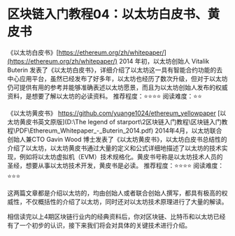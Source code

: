 # 区块链入门教程04：以太坊白皮书、黄皮书

《以太坊白皮书》[https://ethereum.org/zh/whitepaper/](https://ethereum.org/zh/whitepaper/)
2014 年初，以太坊创始人 Vitalik Buterin 发表了《以太坊白皮书》，详细介绍了以太坊这一具有智能合约功能的去中心应用平台，虽然已经发布了好多年，以太坊也经历了数次升级，但对于以太坊仍可提供有用的参考并能够准确表述以太坊愿景，而且为以太坊创始人发布的权威资料，是想要了解以太坊的必读资料。 推荐程度：⭐⭐⭐⭐
阅读难度：⭐⭐

《以太坊黄皮书》
https://github.com/yuange1024/ethereum_yellowpaper
[以太坊黄皮书英文原版](D:\The legend of starport\2区块链入门教程\区块链入门教程\PDF\Ethereum_Whitepaper_-_Buterin_2014.pdf)
2014年4月，以太坊联合创始人兼CTO Gavin Wood 博士发表了《以太坊黄皮书》，以太坊白皮书总结性的介绍了以太坊，以太坊黄皮书通过大量的定义和公式详细地描述了以太坊的技术实现，例如将以太坊虚拟机（EVM）技术规格化。黄皮书号称是以太坊技术人员的圣经，想要从事以太坊技术开发，黄皮书是必读。
推荐程度：⭐⭐⭐⭐
阅读难度：⭐⭐⭐

这两篇文章都是介绍以太坊的，均由创始人或者联合创始人撰写，都具有极高的权威性，不仅概括性的介绍了以太坊，同时还对以太坊技术原理进行了大量的解读。

相信读完以上4期区块链行业内的经典资料后，你对区块链、比特币和以太坊已经有了一个初步的认识，接下来我们将会对具体的关键技术进行介绍。